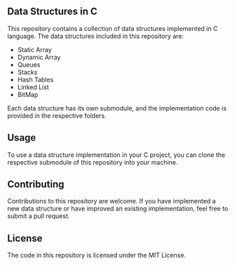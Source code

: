 ## Data Structures in C
This repository contains a collection of data structures implemented in C language. The data structures included in this repository are:

- Static Array
- Dynamic Array
- Queues
- Stacks
- Hash Tables
- Linked List
- BitMap

Each data structure has its own submodule, and the implementation code is provided in the respective folders.

## Usage
To use a data structure implementation in your C project, you can clone the respective submodule of this repository into your machine.

## Contributing
Contributions to this repository are welcome. If you have implemented a new data structure or have improved an existing implementation, feel free to submit a pull request.

## License
The code in this repository is licensed under the MIT License.
